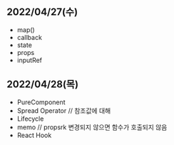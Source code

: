 ## 2022/04/27(수)

- map()
- callback
- state
- props
- inputRef

## 2022/04/28(목)

- PureComponent
- Spread Operator // 참조값에 대해
- Lifecycle
- memo // propsrk 변경되지 않으면 함수가 호출되지 않음
- React Hook
